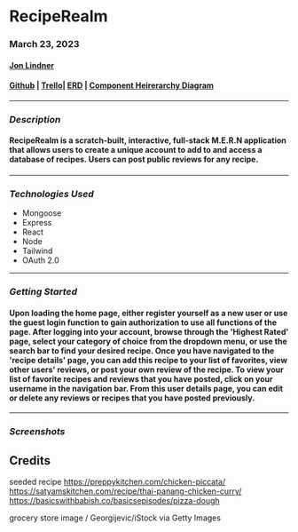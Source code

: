 # RecipeRealm

### **March 23, 2023**

#### [Jon Lindner ](https://www.linkedin.com/in/jon-lindner-807847183/)

#### [Github](https://github.com/jonclindner/RecipeRealmV2) | [Trello](https://trello.com/b/vSYUEiE6/reciperealm)| [ERD](https://lucid.app/lucidchart/6e7de7d0-9822-4d73-aba6-8d4fb074b0ab/edit?viewport_loc=-93%2C172%2C1454%2C688%2C0_0&invitationId=inv_32a57dfb-5d87-422c-9758-edbfd0f415f0) | [Component Heirerarchy Diagram](https://lucid.app/lucidchart/0f7214e5-9fa0-433e-b31a-daaf304029be/edit?beaconFlowId=B863AEEC0899D5CB&invitationId=inv_5fa7d33a-8083-43e6-8cfd-842732bc8d76&page=0_0#)

---

### **_Description_**

#### RecipeRealm is a scratch-built, interactive, full-stack M.E.R.N application that allows users to create a unique account to add to and access a database of recipes. Users can post public reviews for any recipe.

####

---

### **_*Technologies Used*_**

- Mongoose
- Express
- React
- Node
- Tailwind
- OAuth 2.0

---

### **_Getting Started_**

#### Upon loading the home page, either register yourself as a new user or use the guest login function to gain authorization to use all functions of the page. After logging into your account, browse through the 'Highest Rated' page, select your category of choice from the dropdown menu, or use the search bar to find your desired recipe. Once you have navigated to the 'recipe details' page, you can add this recipe to your list of favorites, view other users' reviews, or post your own review of the recipe. To view your list of favorite recipes and reviews that you have posted, click on your username in the navigation bar. From this user details page, you can edit or delete any reviews or recipes that you have posted previously.

---

### **_Screenshots_**

## **Credits**

seeded recipe https://preppykitchen.com/chicken-piccata/
https://satyamskitchen.com/recipe/thai-panang-chicken-curry/
https://basicswithbabish.co/basicsepisodes/pizza-dough

grocery store image / Georgijevic/iStock via Getty Images
